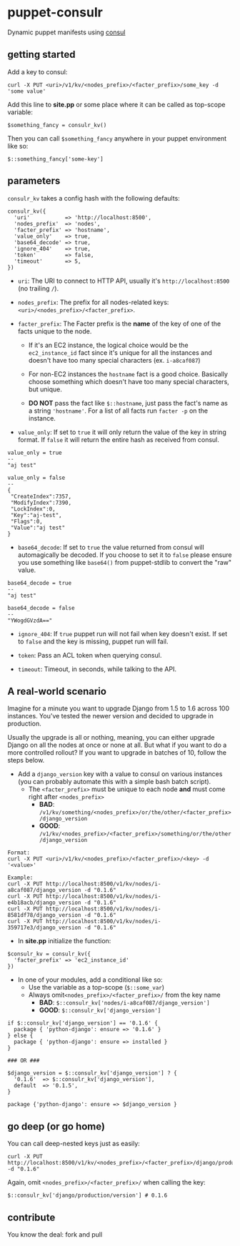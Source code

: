 # puppet-consulr
Dynamic puppet manifests using [consul](https://www.consul.io/)

## getting started
Add a key to consul:
```
curl -X PUT <uri>/v1/kv/<nodes_prefix>/<facter_prefix>/some_key -d 'some value'
```

Add this line to **site.pp** or some place where it can be called as top-scope variable:
```
$something_fancy = consulr_kv()
```

Then you can call `$something_fancy` anywhere in your puppet environment like so:
```
$::something_fancy['some-key']
```

## parameters
`consulr_kv` takes a config hash with the following defaults:
```
consulr_kv({
  'uri'           => 'http://localhost:8500',
  'nodes_prefix'  => 'nodes',
  'facter_prefix' => 'hostname',
  'value_only'    => true,
  'base64_decode' => true,
  'ignore_404'    => true,
  'token'         => false,
  'timeout'       => 5,
})
```

* `uri`: The URI to connect to HTTP API, usually it's `http://localhost:8500` (no trailing `/`).
 
* `nodes_prefix`: The prefix for all nodes-related keys: `<uri>/<nodes_prefix>/<facter_prefix>`.

* `facter_prefix`: The Facter prefix is the **name** of the key of one of the facts unique to the node.

  * If it's an EC2 instance, the logical choice would be the `ec2_instance_id` fact since it's unique for all the instances and doesn't have too many special characters (ex. `i-a8caf087`)

  * For non-EC2 instances the `hostname` fact is a good choice. Basically choose something which doesn't have too many special characters, but unique.

  * **DO NOT** pass the fact like `$::hostname`, just pass the fact's name as a string `'hostname'`. For a list of all facts run `facter -p` on the instance.

* `value_only`: If set to `true` it will only return the value of the key in string format. If `false` it will return the entire hash as received from consul.

```
value_only = true
--
"aj test"
```

```
value_only = false
--
{
 "CreateIndex":7357,
 "ModifyIndex":7390,
 "LockIndex":0,
 "Key":"aj-test",
 "Flags":0,
 "Value":"aj test"
}
```

* `base64_decode`: If set to `true` the value returned from consul will automagically be decoded. If you choose to set it to `false` please ensure you use something like `base64()` from puppet-stdlib to convert the "raw" value.
```
base64_decode = true
--
"aj test"
```

```
base64_decode = false
--
"YWogdGVzdA=="
```

* `ignore_404`: If `true` puppet run will not fail when key doesn't exist. If set to `false` and the key is missing, puppet run will fail.

* `token`: Pass an ACL token when querying consul.

* `timeout`: Timeout, in seconds, while talking to the API.

## A real-world scenario
Imagine for a minute you want to upgrade Django from 1.5 to 1.6 across 100 instances. You've tested the newer version and decided to upgrade in production.

Usually the upgrade is all or nothing, meaning, you can either upgrade Django on all the nodes at once or none at all. But what if you want to do a more controlled rollout? If you want to upgrade in batches of 10, follow the steps below.

* Add a `django_version` key with a value to consul on various instances (you can probably automate this with a simple bash batch script).
  * The `<facter_prefix>` must be unique to each node **and** must come right after `<nodes_prefix>`
    * **BAD**: `/v1/kv/something/<nodes_prefix>/or/the/other/<facter_prefix>/django_version`
    * **GOOD**: `/v1/kv/<nodes_prefix>/<facter_prefix>/something/or/the/other/django_version`
```
Format:
curl -X PUT <uri>/v1/kv/<nodes_prefix>/<facter_prefix>/<key> -d '<value>'

Example:
curl -X PUT http://localhost:8500/v1/kv/nodes/i-a8caf087/django_version -d "0.1.6"
curl -X PUT http://localhost:8500/v1/kv/nodes/i-e4b18acb/django_version -d "0.1.6"
curl -X PUT http://localhost:8500/v1/kv/nodes/i-8581df78/django_version -d "0.1.6"
curl -X PUT http://localhost:8500/v1/kv/nodes/i-359717e3/django_version -d "0.1.6"
```
* In **site.pp** initialize the function:

```
$consulr_kv = consulr_kv({
  'facter_prefix' => 'ec2_instance_id'
})
```

* In one of your modules, add a conditional like so:
  * Use the variable as a top-scope (`$::some_var`)
  * Always omit`<nodes_prefix>/<facter_prefix>/` from the key name
    * **BAD**: `$::consulr_kv['nodes/i-a8caf087/django_version']`
    * **GOOD**: `$::consulr_kv['django_version']`
```
if $::consulr_kv['django_version'] == '0.1.6' {
  package { 'python-django': ensure => '0.1.6' }
} else {
  package { 'python-django': ensure => installed }
}

### OR ###

$django_version = $::consulr_kv['django_version'] ? {
  '0.1.6'  => $::consulr_kv['django_version'],
  default  => '0.1.5',
}

package {'python-django': ensure => $django_version }
```

## go deep (or go home)
You can call deep-nested keys just as easily:
```
curl -X PUT http://localhost:8500/v1/kv/<nodes_prefix>/<facter_prefix>/django/production/version -d "0.1.6"
```
Again, omit `<nodes_prefix>/<facter_prefix>/` when calling the key:
```
$::consulr_kv['django/production/version'] # 0.1.6
```

## contribute
You know the deal: fork and pull
